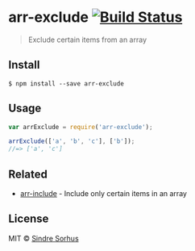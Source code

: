 # arr-exclude [![Build Status](https://travis-ci.org/sindresorhus/arr-exclude.svg?branch=master)](https://travis-ci.org/sindresorhus/arr-exclude)

> Exclude certain items from an array


## Install

```
$ npm install --save arr-exclude
```


## Usage

```js
var arrExclude = require('arr-exclude');

arrExclude(['a', 'b', 'c'], ['b']);
//=> ['a', 'c']
```


## Related

- [arr-include](https://github.com/sindresorhus/arr-include) - Include only certain items in an array


## License

MIT © [Sindre Sorhus](http://sindresorhus.com)
